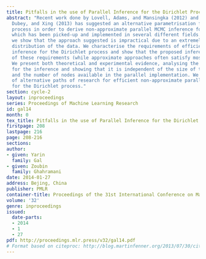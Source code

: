 ```yaml
---
title: Pitfalls in the use of Parallel Inference for the Dirichlet Process
abstract: "Recent work done by Lovell, Adams, and Mansingka (2012) and Williamson,
  Dubey, and Xing (2013) has suggested an alternative parametrisation for the Dirichlet
  process in order to derive non-approximate parallel MCMC inference for it \x96 work
  which has been picked-up and implemented in several different fields. In this paper
  we show that the approach suggested is impractical due to an extremely unbalanced
  distribution of the data. We characterise the requirements of efficient parallel
  inference for the Dirichlet process and show that the proposed inference fails most
  of these requirements (while approximate approaches often satisfy most of them).
  We present both theoretical and experimental evidence, analysing the load balance
  for the inference and showing that it is independent of the size of the dataset
  and the number of nodes available in the parallel implementation. We end with suggestions
  of alternative paths of research for efficient non-approximate parallel inference
  for the Dirichlet process."
section: cycle-2
layout: inproceedings
series: Proceedings of Machine Learning Research
id: gal14
month: 0
tex_title: Pitfalls in the use of Parallel Inference for the Dirichlet Process
firstpage: 208
lastpage: 216
page: 208-216
sections: 
author:
- given: Yarin
  family: Gal
- given: Zoubin
  family: Ghahramani
date: 2014-01-27
address: Bejing, China
publisher: PMLR
container-title: Proceedings of the 31st International Conference on Machine Learning
volume: '32'
genre: inproceedings
issued:
  date-parts:
  - 2014
  - 1
  - 27
pdf: http://proceedings.mlr.press/v32/gal14.pdf
# Format based on citeproc: http://blog.martinfenner.org/2013/07/30/citeproc-yaml-for-bibliographies/
---
```

